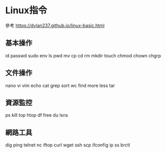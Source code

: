 # Linux指令
參考
https://dylan237.github.io/linux-basic.html

## 基本操作
id
passwd
sudo
env
ls
pwd
mv
cp
cd
rm
mkdir
touch
chmod
chown
chgrp

## 文件操作
nano
vi
vim
echo
cat
grep
sort
wc
find
more
less
tar

## 資源監控
ps
kill
top
htop
df
free
du
lsns

## 網路工具
dig
ping
telnet
nc
iftop
curl
wget
ssh
scp
ifconfig
ip
ss
brctl